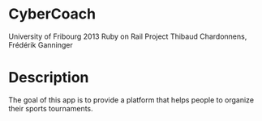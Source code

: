 CyberCoach
==========
University of Fribourg 2013
Ruby on Rail Project
Thibaud Chardonnens, Frédérik Ganninger

Description
==========
The goal of this app is to provide a platform that helps people to organize their sports tournaments.
